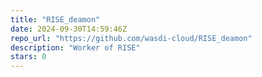 ```yaml
---
title: "RISE_deamon"
date: 2024-09-30T14:59:46Z
repo_url: "https://github.com/wasdi-cloud/RISE_deamon"
description: "Worker of RISE"
stars: 0
---
```

